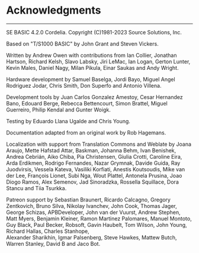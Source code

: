 # Acknowledgments
***
SE BASIC 4.2.0 Cordelia.
Copyright (C)1981-2023 Source Solutions, Inc.

Based on "T/S1000 BASIC" by John Grant and Steven Vickers.

Written by Andrew Owen with contributions from Ian Collier, Jonathan Hartson, 
Richard Kelsh, Slavo Labsky, Jiri LeMac, Ian Logan, Gerton Lunter, Kevin Males,
Daniel Nagy, Milan Pikula, Einar Saukas and Andy Wright.

Hardware development by Samuel Baselga, Jordi Bayo,
Miguel Angel Rodriguez Jodar, Chris Smith, Don Superfo and Antonio Villena.

Development tools by Juan Carlos Gonzalez Amestoy, Cesar Hernandez Bano, 
Edouard Berge, Rebecca Bettencourt, Simon Brattel, Miguel Guerreiro, 
Philip Kendal and Gunter Woigk.

Testing by Eduardo Llana Ugalde and Chris Young.

Documentation adapted from an original work by Rob Hagemans.

Localization with support from Translation Commons and Weblate by Joana Araujo, 
Mette Hafstad Attar, Baskman, Johanna Behm, Ivan Benishek, Andrea Cebrián, 
Aiko Chiba, Pia Christensen, Giulia Crotti, Caroline Eira, Arda Erdikmen, 
Rodrigo Fernandes, Nazar Grymnak, Davide Guida, Ray Juodvirsis, Vessela Kateva, 
Vasiliki Korfiati, Anestis Koutsoudis, Mike van der Lee, François Lionet, 
Subi Nga, Wout Plattel, Antonela Prusina, Joao Diogo Ramos, Alex Semenov, 
Jad Sinoradzka, Rossella Squillace, Dora Stancu and Tiia Tsurkka.

Patreon support by Sebastian Braunert, Ricardo Calcagno, Gregory Zentkovich,
Bruno Silva, Nikolay Ivanchev, John Cook, Thomas Jager, George Schizas,
APBDeveloper, John van der Vuurst, Andrew Stephen, Matt Myers, Benjamin Kleiner,
Ramon Martinez Palomares, Manuel Montoto, Guy Black, Paul Becker, Robsoft,
Gavin Haubelt, Tom Wilson, John Young, Richard Hallas, Charles Stanhope,  
Alexander Sharikhin, Igmar Palsenberg, Steve Hawkes, Mattew Butch,
Warren Stanley, David B and Jaco Bot.

